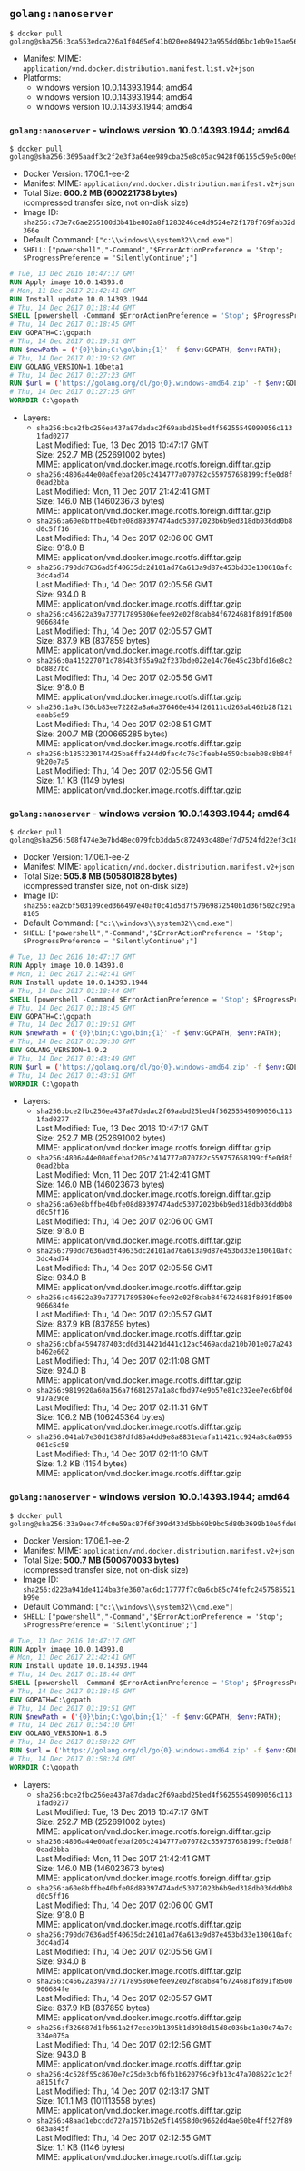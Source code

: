 ## `golang:nanoserver`

```console
$ docker pull golang@sha256:3ca553edca226a1f0465ef41b020ee849423a955dd06bc1eb9e15ae563fb8f16
```

-	Manifest MIME: `application/vnd.docker.distribution.manifest.list.v2+json`
-	Platforms:
	-	windows version 10.0.14393.1944; amd64
	-	windows version 10.0.14393.1944; amd64
	-	windows version 10.0.14393.1944; amd64

### `golang:nanoserver` - windows version 10.0.14393.1944; amd64

```console
$ docker pull golang@sha256:3695aadf3c2f2e3f3a64ee989cba25e8c05ac9428f06155c59e5c00e90acee05
```

-	Docker Version: 17.06.1-ee-2
-	Manifest MIME: `application/vnd.docker.distribution.manifest.v2+json`
-	Total Size: **600.2 MB (600221738 bytes)**  
	(compressed transfer size, not on-disk size)
-	Image ID: `sha256:c73e7c6ae265100d3b41be802a8f1283246ce4d9524e72f178f769fab32d366e`
-	Default Command: `["c:\\windows\\system32\\cmd.exe"]`
-	`SHELL`: `["powershell","-Command","$ErrorActionPreference = 'Stop'; $ProgressPreference = 'SilentlyContinue';"]`

```dockerfile
# Tue, 13 Dec 2016 10:47:17 GMT
RUN Apply image 10.0.14393.0
# Mon, 11 Dec 2017 21:42:41 GMT
RUN Install update 10.0.14393.1944
# Thu, 14 Dec 2017 01:18:44 GMT
SHELL [powershell -Command $ErrorActionPreference = 'Stop'; $ProgressPreference = 'SilentlyContinue';]
# Thu, 14 Dec 2017 01:18:45 GMT
ENV GOPATH=C:\gopath
# Thu, 14 Dec 2017 01:19:51 GMT
RUN $newPath = ('{0}\bin;C:\go\bin;{1}' -f $env:GOPATH, $env:PATH); 	Write-Host ('Updating PATH: {0}' -f $newPath); 	setx /M PATH $newPath;
# Thu, 14 Dec 2017 01:19:52 GMT
ENV GOLANG_VERSION=1.10beta1
# Thu, 14 Dec 2017 01:27:23 GMT
RUN $url = ('https://golang.org/dl/go{0}.windows-amd64.zip' -f $env:GOLANG_VERSION); 	Write-Host ('Downloading {0} ...' -f $url); 	Invoke-WebRequest -Uri $url -OutFile 'go.zip'; 		$sha256 = 'ff2789b7baf33f87111d30bac81ac1ae19dcc16bdd75553f9b5aceda14733a40'; 	Write-Host ('Verifying sha256 ({0}) ...' -f $sha256); 	if ((Get-FileHash go.zip -Algorithm sha256).Hash -ne $sha256) { 		Write-Host 'FAILED!'; 		exit 1; 	}; 		Write-Host 'Expanding ...'; 	Expand-Archive go.zip -DestinationPath C:\; 		Write-Host 'Verifying install ("go version") ...'; 	go version; 		Write-Host 'Removing ...'; 	Remove-Item go.zip -Force; 		Write-Host 'Complete.';
# Thu, 14 Dec 2017 01:27:25 GMT
WORKDIR C:\gopath
```

-	Layers:
	-	`sha256:bce2fbc256ea437a87dadac2f69aabd25bed4f56255549090056c1131fad0277`  
		Last Modified: Tue, 13 Dec 2016 10:47:17 GMT  
		Size: 252.7 MB (252691002 bytes)  
		MIME: application/vnd.docker.image.rootfs.foreign.diff.tar.gzip
	-	`sha256:4806a44e00a0febaf206c2414777a070782c559757658199cf5e0d8f0ead2bba`  
		Last Modified: Mon, 11 Dec 2017 21:42:41 GMT  
		Size: 146.0 MB (146023673 bytes)  
		MIME: application/vnd.docker.image.rootfs.foreign.diff.tar.gzip
	-	`sha256:a60e8bffbe40bfe08d89397474add53072023b6b9ed318db036dd0b8d0c5ff16`  
		Last Modified: Thu, 14 Dec 2017 02:06:00 GMT  
		Size: 918.0 B  
		MIME: application/vnd.docker.image.rootfs.diff.tar.gzip
	-	`sha256:790dd7636ad5f40635dc2d101ad76a613a9d87e453bd33e130610afc3dc4ad74`  
		Last Modified: Thu, 14 Dec 2017 02:05:56 GMT  
		Size: 934.0 B  
		MIME: application/vnd.docker.image.rootfs.diff.tar.gzip
	-	`sha256:c46622a39a737717895806efee92e02f8dab84f6724681f8d91f8500906684fe`  
		Last Modified: Thu, 14 Dec 2017 02:05:57 GMT  
		Size: 837.9 KB (837859 bytes)  
		MIME: application/vnd.docker.image.rootfs.diff.tar.gzip
	-	`sha256:0a415227071c7864b3f65a9a2f237bde022e14c76e45c23bfd16e8c2bc8827bc`  
		Last Modified: Thu, 14 Dec 2017 02:05:56 GMT  
		Size: 918.0 B  
		MIME: application/vnd.docker.image.rootfs.diff.tar.gzip
	-	`sha256:1a9cf36cb83ee72282a8a6a376460e454f26111cd265ab462b28f121eaab5e59`  
		Last Modified: Thu, 14 Dec 2017 02:08:51 GMT  
		Size: 200.7 MB (200665285 bytes)  
		MIME: application/vnd.docker.image.rootfs.diff.tar.gzip
	-	`sha256:b1853230174425ba6ffa244d9fac4c76c7feeb4e559cbaeb08c8b84f9b20e7a5`  
		Last Modified: Thu, 14 Dec 2017 02:05:56 GMT  
		Size: 1.1 KB (1149 bytes)  
		MIME: application/vnd.docker.image.rootfs.diff.tar.gzip

### `golang:nanoserver` - windows version 10.0.14393.1944; amd64

```console
$ docker pull golang@sha256:508f474e3e7bd48ec079fcb3dda5c872493c480ef7d7524fd22ef3c18f410f06
```

-	Docker Version: 17.06.1-ee-2
-	Manifest MIME: `application/vnd.docker.distribution.manifest.v2+json`
-	Total Size: **505.8 MB (505801828 bytes)**  
	(compressed transfer size, not on-disk size)
-	Image ID: `sha256:ea2cbf503109ced366497e40af0c41d5d7f57969872540b1d36f502c295a8105`
-	Default Command: `["c:\\windows\\system32\\cmd.exe"]`
-	`SHELL`: `["powershell","-Command","$ErrorActionPreference = 'Stop'; $ProgressPreference = 'SilentlyContinue';"]`

```dockerfile
# Tue, 13 Dec 2016 10:47:17 GMT
RUN Apply image 10.0.14393.0
# Mon, 11 Dec 2017 21:42:41 GMT
RUN Install update 10.0.14393.1944
# Thu, 14 Dec 2017 01:18:44 GMT
SHELL [powershell -Command $ErrorActionPreference = 'Stop'; $ProgressPreference = 'SilentlyContinue';]
# Thu, 14 Dec 2017 01:18:45 GMT
ENV GOPATH=C:\gopath
# Thu, 14 Dec 2017 01:19:51 GMT
RUN $newPath = ('{0}\bin;C:\go\bin;{1}' -f $env:GOPATH, $env:PATH); 	Write-Host ('Updating PATH: {0}' -f $newPath); 	setx /M PATH $newPath;
# Thu, 14 Dec 2017 01:39:30 GMT
ENV GOLANG_VERSION=1.9.2
# Thu, 14 Dec 2017 01:43:49 GMT
RUN $url = ('https://golang.org/dl/go{0}.windows-amd64.zip' -f $env:GOLANG_VERSION); 	Write-Host ('Downloading {0} ...' -f $url); 	Invoke-WebRequest -Uri $url -OutFile 'go.zip'; 		$sha256 = '682ec3626a9c45b657c2456e35cadad119057408d37f334c6c24d88389c2164c'; 	Write-Host ('Verifying sha256 ({0}) ...' -f $sha256); 	if ((Get-FileHash go.zip -Algorithm sha256).Hash -ne $sha256) { 		Write-Host 'FAILED!'; 		exit 1; 	}; 		Write-Host 'Expanding ...'; 	Expand-Archive go.zip -DestinationPath C:\; 		Write-Host 'Verifying install ("go version") ...'; 	go version; 		Write-Host 'Removing ...'; 	Remove-Item go.zip -Force; 		Write-Host 'Complete.';
# Thu, 14 Dec 2017 01:43:51 GMT
WORKDIR C:\gopath
```

-	Layers:
	-	`sha256:bce2fbc256ea437a87dadac2f69aabd25bed4f56255549090056c1131fad0277`  
		Last Modified: Tue, 13 Dec 2016 10:47:17 GMT  
		Size: 252.7 MB (252691002 bytes)  
		MIME: application/vnd.docker.image.rootfs.foreign.diff.tar.gzip
	-	`sha256:4806a44e00a0febaf206c2414777a070782c559757658199cf5e0d8f0ead2bba`  
		Last Modified: Mon, 11 Dec 2017 21:42:41 GMT  
		Size: 146.0 MB (146023673 bytes)  
		MIME: application/vnd.docker.image.rootfs.foreign.diff.tar.gzip
	-	`sha256:a60e8bffbe40bfe08d89397474add53072023b6b9ed318db036dd0b8d0c5ff16`  
		Last Modified: Thu, 14 Dec 2017 02:06:00 GMT  
		Size: 918.0 B  
		MIME: application/vnd.docker.image.rootfs.diff.tar.gzip
	-	`sha256:790dd7636ad5f40635dc2d101ad76a613a9d87e453bd33e130610afc3dc4ad74`  
		Last Modified: Thu, 14 Dec 2017 02:05:56 GMT  
		Size: 934.0 B  
		MIME: application/vnd.docker.image.rootfs.diff.tar.gzip
	-	`sha256:c46622a39a737717895806efee92e02f8dab84f6724681f8d91f8500906684fe`  
		Last Modified: Thu, 14 Dec 2017 02:05:57 GMT  
		Size: 837.9 KB (837859 bytes)  
		MIME: application/vnd.docker.image.rootfs.diff.tar.gzip
	-	`sha256:cbfa4594787403cd0d314421d441c12ac5469acda210b701e027a243b462e602`  
		Last Modified: Thu, 14 Dec 2017 02:11:08 GMT  
		Size: 924.0 B  
		MIME: application/vnd.docker.image.rootfs.diff.tar.gzip
	-	`sha256:9819920a60a156a7f681257a1a8cfbd974e9b57e81c232ee7ec6bf0d917a29ce`  
		Last Modified: Thu, 14 Dec 2017 02:11:31 GMT  
		Size: 106.2 MB (106245364 bytes)  
		MIME: application/vnd.docker.image.rootfs.diff.tar.gzip
	-	`sha256:041ab7e30d16387dfd85a4dd9e8a8831edafa11421cc924a8c8a0955061c5c58`  
		Last Modified: Thu, 14 Dec 2017 02:11:10 GMT  
		Size: 1.2 KB (1154 bytes)  
		MIME: application/vnd.docker.image.rootfs.diff.tar.gzip

### `golang:nanoserver` - windows version 10.0.14393.1944; amd64

```console
$ docker pull golang@sha256:33a9eec74fc0e59ac87f6f399d433d5bb69b9bc5d80b3699b10e5fde8a6f53ca
```

-	Docker Version: 17.06.1-ee-2
-	Manifest MIME: `application/vnd.docker.distribution.manifest.v2+json`
-	Total Size: **500.7 MB (500670033 bytes)**  
	(compressed transfer size, not on-disk size)
-	Image ID: `sha256:d223a941de4124ba3fe3607ac6dc17777f7c0a6cb85c74fefc2457585521b99e`
-	Default Command: `["c:\\windows\\system32\\cmd.exe"]`
-	`SHELL`: `["powershell","-Command","$ErrorActionPreference = 'Stop'; $ProgressPreference = 'SilentlyContinue';"]`

```dockerfile
# Tue, 13 Dec 2016 10:47:17 GMT
RUN Apply image 10.0.14393.0
# Mon, 11 Dec 2017 21:42:41 GMT
RUN Install update 10.0.14393.1944
# Thu, 14 Dec 2017 01:18:44 GMT
SHELL [powershell -Command $ErrorActionPreference = 'Stop'; $ProgressPreference = 'SilentlyContinue';]
# Thu, 14 Dec 2017 01:18:45 GMT
ENV GOPATH=C:\gopath
# Thu, 14 Dec 2017 01:19:51 GMT
RUN $newPath = ('{0}\bin;C:\go\bin;{1}' -f $env:GOPATH, $env:PATH); 	Write-Host ('Updating PATH: {0}' -f $newPath); 	setx /M PATH $newPath;
# Thu, 14 Dec 2017 01:54:10 GMT
ENV GOLANG_VERSION=1.8.5
# Thu, 14 Dec 2017 01:58:22 GMT
RUN $url = ('https://golang.org/dl/go{0}.windows-amd64.zip' -f $env:GOLANG_VERSION); 	Write-Host ('Downloading {0} ...' -f $url); 	Invoke-WebRequest -Uri $url -OutFile 'go.zip'; 		$sha256 = '137827cabff27cc36cbe13018f629a6418c2a6af85adde1b1bfb8d000c9fc1ae'; 	Write-Host ('Verifying sha256 ({0}) ...' -f $sha256); 	if ((Get-FileHash go.zip -Algorithm sha256).Hash -ne $sha256) { 		Write-Host 'FAILED!'; 		exit 1; 	}; 		Write-Host 'Expanding ...'; 	Expand-Archive go.zip -DestinationPath C:\; 		Write-Host 'Verifying install ("go version") ...'; 	go version; 		Write-Host 'Removing ...'; 	Remove-Item go.zip -Force; 		Write-Host 'Complete.';
# Thu, 14 Dec 2017 01:58:24 GMT
WORKDIR C:\gopath
```

-	Layers:
	-	`sha256:bce2fbc256ea437a87dadac2f69aabd25bed4f56255549090056c1131fad0277`  
		Last Modified: Tue, 13 Dec 2016 10:47:17 GMT  
		Size: 252.7 MB (252691002 bytes)  
		MIME: application/vnd.docker.image.rootfs.foreign.diff.tar.gzip
	-	`sha256:4806a44e00a0febaf206c2414777a070782c559757658199cf5e0d8f0ead2bba`  
		Last Modified: Mon, 11 Dec 2017 21:42:41 GMT  
		Size: 146.0 MB (146023673 bytes)  
		MIME: application/vnd.docker.image.rootfs.foreign.diff.tar.gzip
	-	`sha256:a60e8bffbe40bfe08d89397474add53072023b6b9ed318db036dd0b8d0c5ff16`  
		Last Modified: Thu, 14 Dec 2017 02:06:00 GMT  
		Size: 918.0 B  
		MIME: application/vnd.docker.image.rootfs.diff.tar.gzip
	-	`sha256:790dd7636ad5f40635dc2d101ad76a613a9d87e453bd33e130610afc3dc4ad74`  
		Last Modified: Thu, 14 Dec 2017 02:05:56 GMT  
		Size: 934.0 B  
		MIME: application/vnd.docker.image.rootfs.diff.tar.gzip
	-	`sha256:c46622a39a737717895806efee92e02f8dab84f6724681f8d91f8500906684fe`  
		Last Modified: Thu, 14 Dec 2017 02:05:57 GMT  
		Size: 837.9 KB (837859 bytes)  
		MIME: application/vnd.docker.image.rootfs.diff.tar.gzip
	-	`sha256:f326687d1fb561a2f7ece39b1395b1d39b8d15d8c036be1a30e74a7c334e075a`  
		Last Modified: Thu, 14 Dec 2017 02:12:56 GMT  
		Size: 943.0 B  
		MIME: application/vnd.docker.image.rootfs.diff.tar.gzip
	-	`sha256:4c528f55c8670e7c25de3cbf6fb1b620796c9fb13c47a708622c1c2fa8151fc7`  
		Last Modified: Thu, 14 Dec 2017 02:13:17 GMT  
		Size: 101.1 MB (101113558 bytes)  
		MIME: application/vnd.docker.image.rootfs.diff.tar.gzip
	-	`sha256:48aad1ebccdd727a1571b52e5f14958d0d9652dd4ae50be4ff527f89683a845f`  
		Last Modified: Thu, 14 Dec 2017 02:12:55 GMT  
		Size: 1.1 KB (1146 bytes)  
		MIME: application/vnd.docker.image.rootfs.diff.tar.gzip
